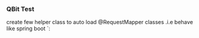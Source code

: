### QBit Test
create few helper class to auto load @RequestMapper classes
.i.e behave like spring boot
`:
